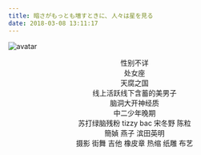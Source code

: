 ```yaml
---
title: 暗さがもっとも増すときに､ 人々は星を見る
date: 2018-03-08 13:11:17
---
```

![avatar](http://m.qpic.cn/psb?/V10ZHE9M4DB6nN/oyytFxlCUriupch9DBpg0BNP8wsFYzm2dTGmnkm1fCs!/b/dAgBAAAAAAAA&bo=OAQ4BAsVChURCT8!&rf=viewer_4)
<center>性别不详</center>
<center>处女座</center>
<center>天腐之国</center>
<center>线上活跃线下含蓄的美男子</center>
<center>脑洞大开神经质</center>
<center>中二少年晚期 </center>
<center>苏打绿脑残粉 tizzy bac 宋冬野 陈粒</center>
<center>簡媜 燕子 滨田英明</center>
<center>摄影 街舞 吉他 橡皮章 热缩 纸雕 布艺 </center>



 



